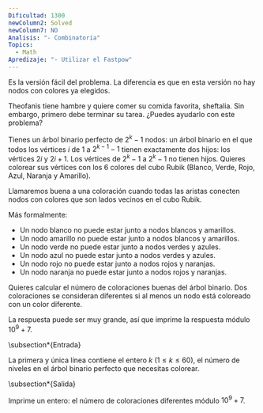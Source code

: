 ```yaml
---
Dificultad: 1300
newColumn2: Solved
newColumn7: NO
Analisis: "- Combinatoria"
Topics:
  - Math
Apredizaje: "- Utilizar el Fastpow"
---
```


Es la versión fácil del problema. La diferencia es que en esta versión no hay nodos con colores ya elegidos.

Theofanis tiene hambre y quiere comer su comida favorita, sheftalia. Sin embargo, primero debe terminar su tarea. ¿Puedes ayudarlo con este problema?

Tienes un árbol binario perfecto de $2^k-1$ nodos: un árbol binario en el que todos los vértices $i$ de 1 a $2^{k-1}-1$ tienen exactamente dos hijos: los vértices $2i$ y $2i+1$. Los vértices de $2^k-1$ a $2^k-1$ no tienen hijos. Quieres colorear sus vértices con los 6 colores del cubo Rubik (Blanco, Verde, Rojo, Azul, Naranja y Amarillo).

Llamaremos buena a una coloración cuando todas las aristas conecten nodos con colores que son lados vecinos en el cubo Rubik.

Más formalmente:

- Un nodo blanco no puede estar junto a nodos blancos y amarillos.
- Un nodo amarillo no puede estar junto a nodos blancos y amarillos.
- Un nodo verde no puede estar junto a nodos verdes y azules.
- Un nodo azul no puede estar junto a nodos verdes y azules.
- Un nodo rojo no puede estar junto a nodos rojos y naranjas.
- Un nodo naranja no puede estar junto a nodos rojos y naranjas.

Quieres calcular el número de coloraciones buenas del árbol binario. Dos coloraciones se consideran diferentes si al menos un nodo está coloreado con un color diferente.

La respuesta puede ser muy grande, así que imprime la respuesta módulo $10^9+7$.

\subsection*{Entrada}

La primera y única línea contiene el entero $k$ $(1 \leq k \leq 60)$, el número de niveles en el árbol binario perfecto que necesitas colorear.

\subsection*{Salida}

Imprime un entero: el número de coloraciones diferentes módulo $10^9+7$.
